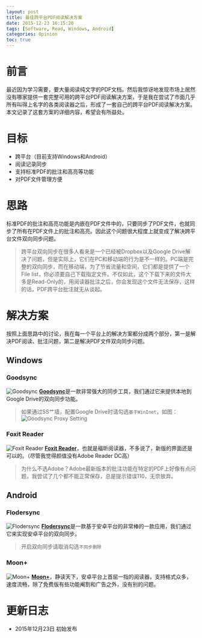 ```yaml
---
layout: post
title: 最佳跨平台PDF阅读解决方案
date: 2015-12-23 16:15:20
tags: [Software, Read, Windows, Android]
categories: Opinion
toc: true
---
```

# 前言
最近因为学习需要，要大量阅读纯文字的PDF文档。然后我惊讶地发现市场上居然没有哪家提供一套完整可用的跨平台PDF阅读解决方案，于是我在尝试了市面几乎所有叫得上名字的各类阅读器之后，形成了一套自己的跨平台PDF阅读解决方案。本文记录了这套方案的详细内容，希望会有所益处。

<!-- more -->

# 目标
- 跨平台（目前支持Windows和Android）
- 阅读记录同步
- 支持标准PDF的批注和高亮等功能
- 对PDF文件管理方便

# 思路
标准PDF的批注和高亮功能是内嵌在PDF文件中的，只要同步了PDF文件，也就同步了所有在PDF文件上的批注和高亮。因此这个问题很大程度上就变成了解决跨平台文件双向同步问题。

> 跨平台双向同步在很多人看来是一个已经被Dropbox以及Google Drive解决了问题，但是实际上，它们在PC和移动端的行为是不一样的。PC端是完整的双向同步，而在移动端，为了节省流量和空间，它们都是提供了一个File list，你必须要自己下载指定文件。不仅如此，这个下载下来的文件大多是Read-Only的，用阅读器批注之后，你会发现这个文件无法保存，这样的话，PDF跨平台批注就无从谈起。

# 解决方案
按照上面思路中的讨论，我在每一个平台上的解决方案都分成两个部分，第一是解决PDF阅读、批注问题，第二是解决PDF文件双向同步问题。

## Windows
### Goodsync

![Goodsync](/imgs/opinion/goodsync.png)
[**Goodsync**](http://www.goodsync.com/)是一款非常强大的同步工具，我们通过它来提供本地到Google Drive的双向同步功能。

> 如果通过SS艹墙，配置Google Drive时请勾选`基于WinInet`，如图：![Goodsync Proxy Setting](/imgs/opinion/goodsync-proxy-setting.png)

### Foxit Reader

![Foxit Reader](/imgs/opinion/foxit-reader.png)
[**Foxit Reader**](http://www.foxitsoftware.cn/)，也就是福昕阅读器，不多说了，新版的界面还是可以的。（尽管我觉得颜值没有Adobe Reader DC高）

> 为什么不选Adobe？Adobe最新版本的批注功能在特定的PDF上好像有点问题，我尝试了几个都不能正常保存，总是提示错误110，无奈放弃。

## Android
### Flodersync

![Flodersync](/imgs/opinion/Flodersync.png)
[**Flodersync**](https://play.google.com/store/apps/details?id=dk.tacit.android.foldersync.lite)是一款基于安卓平台的非常棒的一款应用，我们通过它来实现安卓平台的双向同步。

> 开启双向同步请取消勾选`不同步删除`

### Moon+

![Moon+](/imgs/opinion/Moon.png)
[**Moon+**](https://play.google.com/store/apps/details?id=com.flyersoft.moonreader)，静读天下，安卓平台上首屈一指的阅读器，支持格式众多，速度流畅，除了免费版有些功能阉割和广告之外，没有别的问题。

# 更新日志
- 2015年12月23日 初始发布
